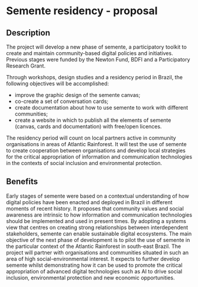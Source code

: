 # Semente residency - proposal

## Description

The project will develop a new phase of semente, a participatory toolkit to create and maintain community-based digital policies and initiatives. Previous stages were funded by the Newton Fund, BDFI and a Participatory Research Grant.

Through workshops, design studies and a residency period in Brazil, the following objectives will be accomplished:

- improve the graphic design of the semente canvas;
- co-create a set of conversation cards;
- create documentation about how to use semente to work with different communities;
- create a website in which to publish all the elements of semente (canvas, cards and documentation) with free/open licences.

The residency period will count on local partners active in community organisations in areas of Atlantic Rainforest. It will test the use of semente to create cooperation between organisations and develop local strategies for the critical appropriation of information and communication technologies in the contexts of social inclusion and environmental protection.

## Benefits

Early stages of semente were based on a contextual understanding of how digital policies have been enacted and deployed in Brazil in different moments of recent history. It proposes that community values and social awareness are intrinsic to how information and communication technologies should be implemented and used in present times. By adopting a systems view that centres on creating strong relationships between interdependent stakeholders, semente can enable sustainable digital ecosystems. The main objective of the next phase of development is to pilot the use of semente in the particular context of the Atlantic Rainforest in south-east Brazil. The project will partner with organisations and communities situated in such an area of high social-environmental interest. It expects to further develop semente whilst demonstrating how it can be used to promote the critical appropriation of advanced digital technologies such as AI to drive social inclusion, environmental protection and new economic opportunities.

